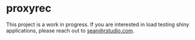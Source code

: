 # proxyrec

This project is a work in progress. If you are interested in load testing shiny
applications, please reach out to sean@rstudio.com. 
